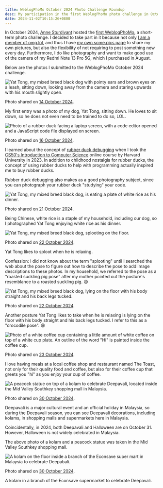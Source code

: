 ```yaml
---
title: WeblogPhoMo October 2024 Photo Challenge Roundup
desc: My participation in the first WeblogPhoMo photo challenge in October 2024.
date: 2024-11-02T10:15:26+0800
---
```


In October 2024, [Anne Sturdivant](https://anniegreens.lol) hosted the [first WeblogPhoMo](https://weblogpomo.club/challenges/weblogphomo-october-2024), a short-term photo challenge. I decided to take part in it because not only [I am a member of omg.lol](2024-10-19-omg-lol-membership-one-month-anniversary.md), and thus I have [my own some.pics page](https://helenchong.some.pics/) to share my own pictures, but also the flexibility of not requiring to post something new every day. Furthermore, I do like photography and want to make good use of the camera of my Redmi Note 13 Pro 5G, which I purchased in August.

Below are the photos I submitted to the WeblogPhoMo October 2024 challenge.

![Yat Tong, my mixed breed black dog with pointy ears and brown eyes on a leash, sitting down, looking away from the camera and staring upwards with his mouth slightly open.](https://cdn.some.pics/helenchong/670c78607d4cd.jpg)

Photo shared on [14 October 2024](https://helenchong.some.pics/670c78607d4cd).

My first entry was a photo of my dog, Yat Tong, sitting down. He loves to sit down, so he does not even need to be trained to do so, LOL.

![Photo of a rubber duck facing a laptop screen, with a code editor opened and a JavaScript code file displayed on screen.](https://cdn.some.pics/helenchong/670fb68ee21c0.jpg)

Photo shared on [16 October 2024](https://helenchong.some.pics/670fb68ee21c0).

I learned about the concept of [rubber duck debugging](https://en.wikipedia.org/wiki/Rubber_duck_debugging) when I took the [CS50's Introduction to Computer Science](https://www.harvardonline.harvard.edu/course/cs50-introduction-computer-science) online course by Harvard University in 2023. In addition to childhood nostalgia for rubber ducks, the concept of using rubber ducks to help with programming actually inspired me to buy rubber ducks.

Rubber duck debugging also makes as a good photography subject, since you can photograph your rubber duck "studying" your code.

![Yat Tong, my mixed breed black dog, is eating a plate of white rice as his dinner.](https://cdn.some.pics/helenchong/67164045a694a.jpg)

Photo shared on [21 October 2024](https://helenchong.some.pics/67164045a694a).

Being Chinese, white rice is a staple of my household, including our dog, so I photographed Yat Tong enjoying white rice as his dinner.

![Yat Tong, my mixed breed black dog, splooting on the floor.](https://cdn.some.pics/helenchong/6717ac826ae7e.jpg)

Photo shared on [22 October 2024](https://helenchong.some.pics/6717ac826ae7e).

Yat Tong likes to sploot when he is relaxing.

Confession: I did not know about the term "splooting" until I searched the web about the pose to figure out how to describe the pose to add image descriptions to these photos. In my household, we referred to the pose as a “roasted suckling pig pose” after my mother pointed out the posture's resemblance to a roasted suckling pig. 😅

![Yat Tong, my mixed breed black dog, lying on the floor with his body straight and his back legs tucked.](https://cdn.some.pics/helenchong/6717aca26df7e.jpg)

Photo shared on [22 October 2024](https://helenchong.some.pics/6717aca26df7e).

Another posture Yat Tong likes to take when he is relaxing is lying on the floor with his body straight and his back legs tucked. I refer to this as a "crocodile pose". 😆

![Photo of a white coffee cup containing a little amount of white coffee on top of a white cup plate. An outline of the word "Hi" is painted inside the coffee cup.](https://cdn.some.pics/helenchong/67190207b1cad.jpg)

Photo shared on [23 October 2024](https://helenchong.some.pics/67190207b1cad).

I love having meals at a local coffee shop and restaurant named The Toast, not only for their quality food and coffee, but also for their coffee cup that greets you "hi" as you enjoy your cup of coffee.

![A peacock statue on top of a kolam to celebrate Deepavali, located inside the Mid Valley Southkey shopping mall in Malaysia.](https://cdn.some.pics/helenchong/6721c7d998936.jpg)

Photo shared on [30 October 2024](https://helenchong.some.pics/6721c7d998936).

Deepavali is a major cultural event and an official holiday in Malaysia, so during the Deepavali season, you can see Deepavali decorations, including kolams, in shopping malls and supermarkets here in Malaysia.

Coincidentally, in 2024, both Deepavali and Halloween are on October 31. However, Halloween is not widely celebrated in Malaysia.

The above photo of a kolam and a peacock statue was taken in the Mid Valley Southkey shopping mall.

![A kolam on the floor inside a branch of the Econsave super mart in Malaysia to celebrate Deepabali.](https://cdn.some.pics/helenchong/6721c90b3277f.jpg)

Photo shared on [30 October 2024](https://helenchong.some.pics/6721c90b3277f).

A kolam in a branch of the Econsave supermarket to celebrate Deepavali.